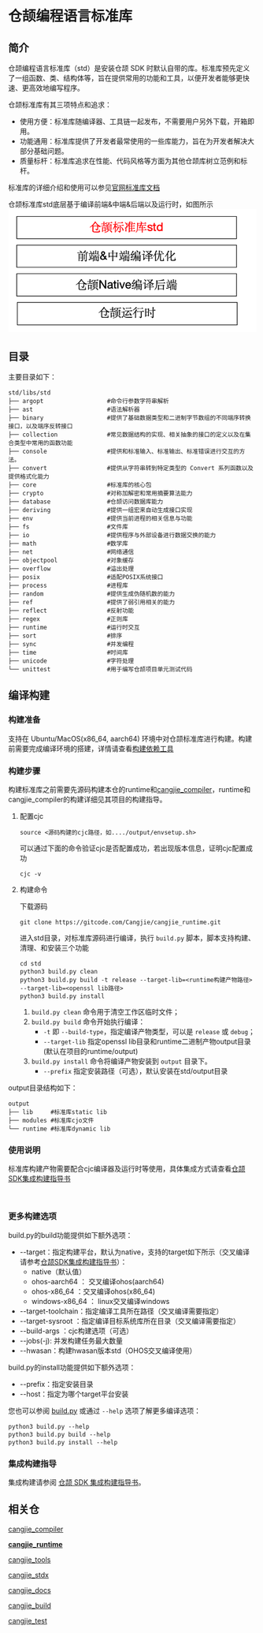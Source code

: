# 仓颉编程语言标准库

## 简介

仓颉编程语言标准库（std）是安装仓颉 SDK 时默认自带的库。标准库预先定义了一组函数、类、结构体等，旨在提供常用的功能和工具，以便开发者能够更快速、更高效地编写程序。

仓颉标准库有其三项特点和追求：

- 使用方便：标准库随编译器、工具链一起发布，不需要用户另外下载，开箱即用。
- 功能通用：标准库提供了开发者最常使用的一些库能力，旨在为开发者解决大部分基础问题。
- 质量标杆：标准库追求在性能、代码风格等方面为其他仓颉库树立范例和标杆。

标准库的详细介绍和使用可以参见[官网标准库文档](https://cangjie-lang.cn/docs?url=%2F1.0.0%2Flibs%2Fstd%2Fstd_module_overview.html)

仓颉标准库std底层基于编译前端&中端&后端以及运行时，如图所示
![alt text](figures/cangjie_std_zh.png)

## 目录

主要目录如下：

```
std/libs/std
├── argopt                  #命令行参数字符串解析
├── ast 				    #语法解析器
├── binary 					#提供了基础数据类型和二进制字节数组的不同端序转换接口，以及端序反转接口
├── collection              #常见数据结构的实现、相关抽象的接口的定义以及在集合类型中常用的函数功能
├── console  				#提供和标准输入、标准输出、标准错误进行交互的方法。
├── convert 				#提供从字符串转到特定类型的 Convert 系列函数以及提供格式化能力
├── core 					#标准库的核心包
├── crypto 					#对称加解密和常用摘要算法能力
├── database 				#仓颉访问数据库能力
├── deriving 				#提供一组宏来自动生成接口实现
├── env  					#提供当前进程的相关信息与功能
├── fs 						#文件库
├── io 						#提供程序与外部设备进行数据交换的能力
├── math 				    #数学库
├── net 					#网络通信
├── objectpool 			    #对象缓存
├── overflow 				#溢出处理
├── posix 					#适配POSIX系统接口
├── process 				#进程库
├── random 					#提供生成伪随机数的能力
├── ref 					#提供了弱引用相关的能力
├── reflect  				#反射功能
├── regex 					#正则库
├── runtime 				#运行时交互
├── sort 					#排序
├── sync 					#并发编程
├── time 					#时间库
├── unicode 				#字符处理
└── unittest 				#用于编写仓颉项目单元测试代码
```



## 编译构建

### 构建准备

支持在 Ubuntu/MacOS(x86_64, aarch64) 环境中对仓颉标准库进行构建。构建前需要完成编译环境的搭建，详情请查看[构建依赖工具](https://gitcode.com/Cangjie/cangjie_build/blob/main/docs/env_zh.md)

### 构建步骤

构建标准库之前需要先源码构建本仓的runtime和[cangjie_compiler](https://gitcode.com/Cangjie/cangjie_compiler)，runtime和cangjie_compiler的构建详细见其项目的构建指导。

1. 配置cjc

   ```
   source <源码构建的cjc路径，如..../output/envsetup.sh>
   ```

   可以通过下面的命令验证cjc是否配置成功，若出现版本信息，证明cjc配置成功

   ```
   cjc -v
   ```

2. 构建命令

   下载源码

   ```
   git clone https://gitcode.com/Cangjie/cangjie_runtime.git
   ```

   进入std目录，对标准库源码进行编译，执行 `build.py` 脚本，脚本支持构建、清理、和安装三个功能

   ```
   cd std
   python3 build.py clean
   python3 build.py build -t release --target-lib=<runtime构建产物路径> --target-lib=<openssl lib路径>
   python3 build.py install
   ```

   1. `build.py clean` 命令用于清空工作区临时文件；
   2. `build.py build` 命令开始执行编译：
      - `-t` 即 `--build-type`，指定编译产物类型，可以是 `release` 或 `debug`；
      - `--target-lib` 指定openssl lib目录和runtime二进制产物output目录(默认在项目的runtime/output)
   3. `build.py install` 命令将编译产物安装到 `output` 目录下。
      - `--prefix` 指定安装路径（可选），默认安装在std/output目录

output目录结构如下：

```
output
├── lib     #标准库static lib
├── modules #标准库cjo文件
└── runtime #标准库dynamic lib
```



### 使用说明

标准库构建产物需要配合cjc编译器及运行时等使用，具体集成方式请查看[仓颉SDK集成构建指导书](https://gitcode.com/Cangjie/cangjie_build)

​		

### 更多构建选项

build.py的build功能提供如下额外选项：

- --target：指定构建平台，默认为native，支持的target如下所示（交叉编译请参考[仓颉SDK集成构建指导书](https://gitcode.com/Cangjie/cangjie_build)）：
  - native（默认值）
  - ohos-aarch64 ： 交叉编译ohos(aarch64)
  - ohos-x86_64 ：交叉编译ohos(x86_64)
  - windows-x86_64 ： linux交叉编译windows
- --target-toolchain：指定编译工具所在路径（交叉编译需要指定）
- --target-sysroot ：指定编译目标系统库所在目录（交叉编译需要指定）
- --build-args ：cjc构建选项（可选）
- --jobs(-j): 并发构建任务最大数量
- --hwasan：构建hwasan版本std（OHOS交叉编译使用）



build.py的install功能提供如下额外选项：

- --prefix：指定安装目录
- --host：指定为哪个target平台安装



您也可以参阅 [build.py](https://gitcode.com/Cangjie/cangjie_runtime/blob/main/std/build.py) 或通过 `--help` 选项了解更多编译选项：

```
python3 build.py --help
python3 build.py build --help
python3 build.py install --help
```

### 集成构建指导

集成构建请参阅 [仓颉 SDK 集成构建指导书](https://gitcode.com/Cangjie/cangjie_build/blob/main/README_zh.md)。

## 相关仓

[cangjie_compiler](https://gitcode.com/Cangjie/cangjie_compiler)

[**cangjie_runtime**](https://gitcode.com/Cangjie/cangjie_runtime)

[cangjie_tools](https://gitcode.com/Cangjie/cangjie_tools)

[cangjie_stdx](https://gitcode.com/Cangjie/cangjie_stdx)

[cangjie_docs](https://gitcode.com/Cangjie/cangjie_docs)

[cangjie_build](https://gitcode.com/Cangjie/cangjie_build)

[cangjie_test](https://gitcode.com/Cangjie/cangjie_test)